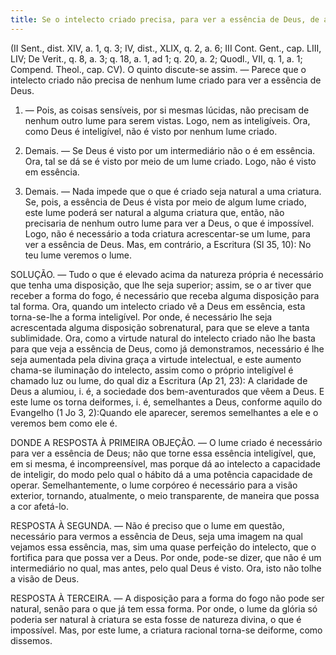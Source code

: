 ```yaml
---
title: Se o intelecto criado precisa, para ver a essência de Deus, de algum lume criado
---
```


(II Sent., dist. XIV, a. 1, q. 3; IV, dist., XLIX, q. 2, a. 6; III Cont. Gent., cap. LIII, LIV; De Verit., q. 8, a. 3; q. 18, a. 1, ad 1; q. 20, a. 2; Quodl., VII, q. 1, a. 1; Compend. Theol., cap. CV).
  O quinto discute-se assim. — Parece que o intelecto criado não precisa de nenhum lume criado para ver a essência de Deus.  

1. — Pois, as coisas sensíveis, por si mesmas lúcidas, não precisam de nenhum outro lume para serem vistas. Logo, nem as inteligíveis. Ora, como Deus é inteligível, não é visto por nenhum lume criado.  

2. Demais. — Se Deus é visto por um intermediário não o é em essência. Ora, tal se dá se é visto por meio de um lume criado. Logo, não é visto em essência.  

3. Demais. — Nada impede que o que é criado seja natural a uma criatura. Se, pois, a essência de Deus é vista por meio de algum lume criado, este lume poderá ser natural a alguma criatura que, então, não precisaria de nenhum outro lume para ver a Deus, o que é impossível. Logo, não é necessário a toda criatura acrescentar-se um lume, para ver a essência de Deus.  Mas, em contrário, a Escritura (Sl 35, 10): No teu lume veremos o lume. 

SOLUÇÃO. — Tudo o que é elevado acima da natureza própria é necessário que tenha uma disposição, que lhe seja superior; assim, se o ar tiver que receber a forma do fogo, é necessário que receba alguma disposição para tal forma. Ora, quando um intelecto criado vê a Deus em essência, esta torna-se-lhe a forma inteligível. Por onde, é necessário lhe seja acrescentada alguma disposição sobrenatural, para que se eleve a tanta sublimidade. Ora, como a virtude natural do intelecto criado não lhe basta para que veja a essência de Deus, como já demonstramos, necessário é lhe seja aumentada pela divina graça a virtude intelectual, e este aumento chama-se iluminação do intelecto, assim como o próprio inteligível é chamado luz ou lume, do qual diz a Escritura (Ap 21, 23): A claridade de Deus a alumiou, i. é, a sociedade dos bem-aventurados que vêem a Deus. E este lume os torna deiformes, i. é, semelhantes a Deus, conforme aquilo do Evangelho (1 Jo 3, 2):Quando ele aparecer, seremos semelhantes a ele e o veremos bem como ele é.  

DONDE A RESPOSTA À PRIMEIRA OBJEÇÃO. — O lume criado é necessário para ver a essência de Deus; não que torne essa essência inteligível, que, em si mesma, é incompreensível, mas porque dá ao intelecto a capacidade de inteligir, do modo pelo qual o hábito dá a uma potência capacidade de operar. Semelhantemente, o lume corpóreo é necessário para a visão exterior, tornando, atualmente, o meio transparente, de maneira que possa a cor afetá-lo.  

RESPOSTA À SEGUNDA. — Não é preciso que o lume em questão, necessário para vermos a essência de Deus, seja uma imagem na qual vejamos essa essência, mas, sim uma quase perfeição do intelecto, que o fortifica para que possa ver a Deus. Por onde, pode-se dizer, que não é um intermediário no qual, mas antes, pelo qual Deus é visto. Ora, isto não tolhe a visão de Deus.  

RESPOSTA À TERCEIRA. — A disposição para a forma do fogo não pode ser natural, senão para o que já tem essa forma. Por onde, o lume da glória só poderia ser natural à criatura se esta fosse de natureza divina, o que é impossível. Mas, por este lume, a criatura racional torna-se deiforme, como dissemos.